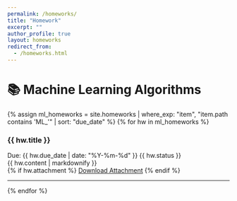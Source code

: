 ```yaml
---
permalink: /homeworks/
title: "Homework"
excerpt: ""
author_profile: true
layout: homeworks
redirect_from:
  - /homeworks.html
---
```



# 📚 Machine Learning Algorithms

{% assign ml_homeworks = site.homeworks | where_exp: "item", "item.path contains 'ML_'" | sort: "due_date" %}
{% for hw in ml_homeworks %}
<div class="homework-item">
  <h3>{{ hw.title }}</h3>
  <div class="meta">
    <span class="due-date">Due: {{ hw.due_date | date: "%Y-%m-%d" }}</span>
    <span class="status">{{ hw.status }}</span>
  </div>
  <div class="content">
    {{ hw.content | markdownify }}
  </div>
  {% if hw.attachment %}
  <a href="{{ hw.attachment }}" class="btn btn--primary">Download Attachment</a>
  {% endif %}
</div>
<hr>
{% endfor %}